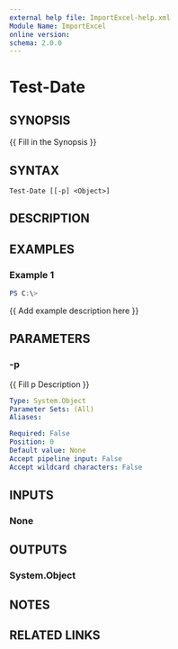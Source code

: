 ```yaml
---
external help file: ImportExcel-help.xml
Module Name: ImportExcel
online version:
schema: 2.0.0
---
```


# Test-Date

## SYNOPSIS
{{ Fill in the Synopsis }}

## SYNTAX

```
Test-Date [[-p] <Object>]
```

## DESCRIPTION


## EXAMPLES

### Example 1
```powershell
PS C:\> 
```

{{ Add example description here }}

## PARAMETERS

### -p
{{ Fill p Description }}

```yaml
Type: System.Object
Parameter Sets: (All)
Aliases:

Required: False
Position: 0
Default value: None
Accept pipeline input: False
Accept wildcard characters: False
```

## INPUTS

### None

## OUTPUTS

### System.Object
## NOTES

## RELATED LINKS
